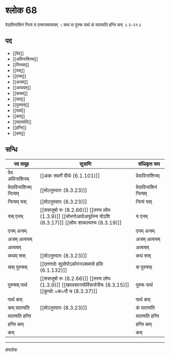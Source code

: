 # श्लोक 68

वेदाविनाशिनं नित्यं य एनमजमव्ययम् ।
कथं स पुरुषः पार्थ कं घातयति हन्ति कम् ॥ २-२१॥


## पद 

- [[वेद]]
- [[अविनाशिनम्]]
- [[नित्यम्]]
- [[यस्]]
- [[एनम्]]
- [[अजम्]]
- [[अव्ययम्]]
- [[कथम्]]
- [[सस्]]
- [[पुरुषस्]]
- [[पार्थ]]
- [[कम्]]
- [[घातयति]]
- [[हन्ति]]
- [[कम्]]

## सन्धि

| पद समूह | सूत्राणि | संधिकृत रूप |
| ----- | ----- | ----- |
| वेद अविनाशिनम् |  [[अकः सवर्णे दीर्घः (6.1.101)]] | वेदाविनाशिनम् |
| वेदाविनाशिनम् नित्यम् |  [[मोऽनुस्वारः (8.3.23)]] | वेदाविनाशिनं नित्यम् |
| नित्यम् यस् |  [[मोऽनुस्वारः (8.3.23)]] | नित्यं यस् |
| यस् एनम् |  [[ससजुषो रुः (8.2.66)]] [[तस्य लोपः (1.3.9)]] [[भोभगोअघोअपूर्वस्य योऽशि (8.3.17)]] [[लोपः शाकल्यस्य (8.3.19)]] | य एनम् |
| एनम् अजम् |  | एनम् अजम् |
| अजम् अव्ययम् |  | अजम् अव्ययम् |
| अव्ययम् |  | अव्ययम् |
| कथम् सस् |  [[मोऽनुस्वारः (8.3.23)]] | कथं सस् |
| सस् पुरुषस् |  [[एतत्तदोः सुलोपोऽकोरनञ्समासे हलि (6.1.132)]] | स पुरुषस् |
| पुरुषस् पार्थ |  [[ससजुषो रुः (8.2.66)]] [[तस्य लोपः (1.3.9)]] [[खरवसानयोर्विसर्जनीयः (8.3.15)]] [[कुप्वोः ≍क≍पौ च (8.3.37)]] | पुरुषः पार्थ |
| पार्थ कम् |  | पार्थ कम् |
| कम् घातयति |  [[मोऽनुस्वारः (8.3.23)]] | कं घातयति |
| घातयति हन्ति |  | घातयति हन्ति |
| हन्ति कम् |  | हन्ति कम् |
| कम् |  | कम् |


---

#श्लोक